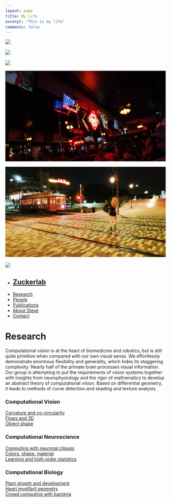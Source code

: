 ```yaml
---
layout: page
title: My Life
excerpt: "This is my life"
comments: false
---
```


![](IMG_20190502_112445.jpg)

![](IMG_20190502_123019.jpg)

![](IMG_20190517_131733.jpg)

![](IMG_20190517_194619.jpg)

![](IMG_20190517_215633.jpg)

![](IMG_20190808_125018.jpg)
<html>
  <head>
    <meta charset="utf8">
    <meta http-equiv="X-UA-Compatible" content="IE=edge, chrome=1">
    <meta name="description" content="description of your site">
    <meta name="author" content="author of the site">
      <title>Research | Zucker Computational Vision Group</title>
    <link rel="stylesheet" href="http://fonts.googleapis.com/css?family=Open+Sans:300">
    <link rel="stylesheet" href="http://fonts.googleapis.com/css?family=Rosario:400,400italic,700">
    <!-- build:css /styles/style.css-->
    <link rel="stylesheet" href="styles/reset.css">
    <link rel="stylesheet" href="styles/style.css">
    <!-- endbuild-->
  </head>
  <body>
    <div id="wrapper">
      <nav id="main-nav">
        <ul>
          <li>
            <h1><a href="index.html">Zucker<span class='lab'>lab</span></a></h1>
          </li>
          <li><a href="index.html">Research</a></li>
          <li><a href="people.html">People</a></li>
          <li><a href="publications.html">Publications</a></li>
          <li><a href="bio.html">About Steve</a></li>
          <li><a href="contact.html">Contact</a></li>
        </ul>
        <div id="sidecontent">
        </div>
      </nav>
      <div id="content">
        <h1>Research</h1>
        <p>Computational vision is at the heart of biomedicine and robotics, but is still quite primitive when compared with our own visual sense. We effortlessly demonstrate enormous flexibility and generality, which hides its staggering complexity: Nearly half of the primate brain processes visual information. Our group is attempting to put the requirements of vision systems together with insights from neurophysiology and the rigor of mathematics to develop an abstract theory of computational vision.  Based on differential geometry, it leads to methods of curve detection and shading and texture analysis.</p>
        <h3 id="first-group-name">Computational Vision</h3>
        <div id="project-thumbnails"><a href="projects/cocircularity.html" style="background-image: url(img/projects/cocircularity.png)" class="project-link">
            <div class="description">Curvature and co-circularity</div></a><a href="projects/flows_3D.html" style="background-image: url(img/projects/flows_3D.png)" class="project-link">
            <div class="description">Flows and 3D</div></a><a href="projects/object_shape.html" style="background-image: url(img/projects/object_shape.png)" class="project-link">
            <div class="description">Object shape</div></a>
        </div>
        <h3 id="second-group-name">Computational Neuroscience</h3>
        <div id="project-thumbnails"><a href="projects/neuronal_cliques.html" style="background-image: url(img/projects/neuronal_cliques.png)" class="project-link">
            <div class="description">Computing with neuronal cliques</div></a><a href="projects/colors_shape_material.html" style="background-image: url(img/projects/colors_shape_material.png)" class="project-link">
            <div class="description">Colors, shape, material</div></a><a href="projects/learning.html" style="background-image: url(img/projects/learning.png)" class="project-link">
            <div class="description">Learning and high-order statistics</div></a>
        </div>
        <h3 id="second-group-name">Computational Biology</h3>
        <div id="project-thumbnails"><a href="projects/plant_growth.html" style="background-image: url(IMG_20190502_112445.jpg)" class="project-link">
            <div class="description">Plant growth and development</div></a><a href="projects/myofibril_geometry.html" style="background-image: url(img/projects/myofibril_geometry.png)" class="project-link">
            <div class="description">Heart myofibril geometry</div></a><a href="projects/bacteria.html" style="background-image: url(img/projects/bacteria.png)" class="project-link">
            <div class="description">Crowd computing with bacteria</div></a>
        </div>
      </div>
    </div>
    <script src="http://ajax.googleapis.com/ajax/libs/jquery/1.9.1/jquery.min.js"></script>
    <script src="scripts/index.js"></script>
  </body>
</html>
